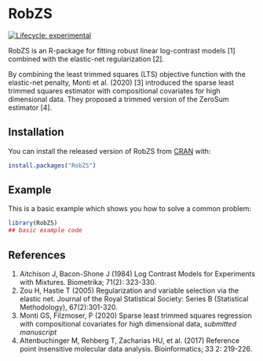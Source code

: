 
# RobZS

<!-- badges: start -->
[![Lifecycle: experimental](https://img.shields.io/badge/lifecycle-experimental-orange.svg)](https://www.tidyverse.org/lifecycle/#experimental)
<!-- badges: end -->

RobZS is  an R-package for fitting robust linear log-contrast models [1] combined with the elastic-net regularization [2].

By combining the least trimmed squares (LTS) objective function with the elastic-net penalty, Monti et al. (2020) [3] introduced the sparse least trimmed squares estimator with compositional
covariates for high dimensional data. They proposed a trimmed version of the ZeroSum estimator [4].


## Installation

You can install the released version of RobZS from [CRAN](https://CRAN.R-project.org) with:

``` r
install.packages("RobZS")
```

## Example

This is a basic example which shows you how to solve a common problem:

``` r
library(RobZS)
## basic example code
```

## References

1. Aitchison J, Bacon-Shone J (1984) Log Contrast Models for Experiments with Mixtures. Biometrika; 71(2): 323-330.
2. Zou H, Hastie T (2005) Regularization and variable selection via the elastic net. Journal of the Royal Statistical Society: Series B (Statistical Methodology), 67(2):301-320.
3. Monti GS, Filzmoser, P (2020) Sparse least trimmed squares regression with compositional
covariates for high dimensional data, _submitted manuscript_
4. Altenbuchinger M, Rehberg T, Zacharias HU, et al. (2017) Reference point insensitive molecular data analysis. Bioinformatics; 33 2: 219-226.
